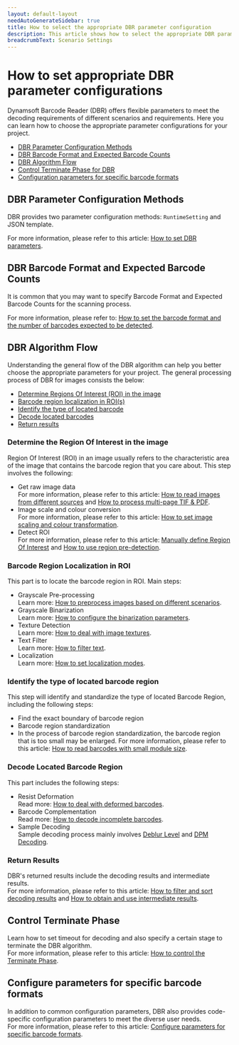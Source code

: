 ```yaml
---
layout: default-layout
needAutoGenerateSidebar: true
title: How to select the appropriate DBR parameter configuration
description: This article shows how to select the appropriate DBR parameter configuration.
breadcrumbText: Scenario Settings
---
```


# How to set appropriate DBR parameter configurations

Dynamsoft Barcode Reader (DBR) offers flexible parameters to meet the decoding requirements of different scenarios and requirements. Here you can learn how to choose the appropriate parameter configurations for your project.

- [DBR Parameter Configuration Methods](#DBR-Parameter-Configuration-Methods)
- [DBR Barcode Format and Expected Barcode Counts](#DBR-Barcode-Format-and-Expected-Barcode-Counts)
- [DBR Algorithm Flow](#DBR-Algorithm-Flow)
- [Control Terminate Phase for DBR](#Control-Terminate-Phase)
- [Configuration parameters for specific barcode formats](#Configure-parameters-for-specific-barcode-formats)

## DBR Parameter Configuration Methods

DBR provides two parameter configuration methods: `RuntimeSetting` and JSON template. 

For more information, please refer to this article: [How to set DBR parameters](how-to-set-parameters.md).

## DBR Barcode Format and Expected Barcode Counts

It is common that you may want to specify Barcode Format and Expected Barcode Counts for the scanning process. 

For more information, please refer to: [How to set the barcode format and the number of barcodes expected to be detected](barcode-format-and-expected-barcode-counts.md).

## DBR Algorithm Flow

Understanding the general flow of the DBR algorithm can help you better choose the appropriate parameters for your project. The general processing process of DBR for images consists the below:

- [Determine Regions Of Interest (ROI) in the image](#Determine-the-Region-Of-Interest-in-the-image)
- [Barcode region localization in ROI(s)](#Barcode-Region-Localization-in-ROI)
- [Identify the type of located barcode](#Identify-the-type-of-located-barcode-region)
- [Decode located barcodes](#Decode-Located-Barcode-Region)
- [Return results](#Return-Results)

### Determine the Region Of Interest in the image 

Region Of Interest (ROI) in an image usually refers to the characteristic area of the image that contains the barcode region that you care about. This step involves the following:

- Get raw image data  
For more information, please refer to this article: [How to read images from different sources](read-from-diff-source.md) and [How to process multi-page TIF & PDF](multipage-imgs-and-pdf.md).
- Image scale and colour conversion  
For more information, please refer to this article: [How to set image scaling and colour transformation](image-scale-and-colour-conversion.md).
- Detect ROI   
For more information, please refer to this article: [Manually define Region Of Interest](manually-define-region-of-interest.md) and
 [How to use region pre-detection](how-to-use-region-predetection.md).

### Barcode Region Localization in ROI

This part is to locate the barcode region in ROI. Main steps:

- Grayscale Pre-processing  
Learn more: [How to preprocess images based on different scenarios](image-preprocessing.md).
- Grayscale Binarization  
Learn more: [How to configure the binarization parameters](how-to-set-binarization-modes.md).
- Texture Detection  
Learn more: [How to deal with image textures](texture-detection.md).
- Text Filter  
Learn more: [How to filter text](text-filter.md).
- Localization  
Learn more: [How to set localization modes](how-to-set-localization-modes.md).

### Identify the type of located barcode region

This step will identify and standardize the type of located Barcode Region, including the following steps:

- Find the exact boundary of barcode region
- Barcode region standardization
- In the process of barcode region standardization, the barcode region that is too small may be enlarged. For more information, please refer to this article: [How to read barcodes with small module size](how-to-set-scaleup-modes.md).

### Decode Located Barcode Region

This part includes the following steps:

- Resist Deformation  
Read more: [How to deal with deformed barcodes](resist-deformation.md).
- Barcode Complementation  
Read more: [How to decode incomplete barcodes](how-to-set-barcode-complememt-modes.md).
- Sample Decoding  
Sample decoding process mainly involves [Deblur Level](deblur-level.md) and [DPM Decoding](dpm-decoding.md).

### Return Results

DBR's returned results include the decoding results and intermediate results.   
For more information, please refer to this article: [How to filter and sort decoding results](decode-result.md) and [How to obtain and use intermediate results](intermediate-result.md).

## Control Terminate Phase

Learn how to set timeout for decoding and also specify a certain stage to terminate the DBR algorithm.   
For more information, please refer to this article: [How to control the Terminate Phase](terminate.md).

## Configure parameters for specific barcode formats

In addition to common configuration parameters, DBR also provides code-specific configuration parameters to meet the diverse user needs.   
For more information, please refer to this article: [Configure parameters for specific barcode formats](format-specification.md).
